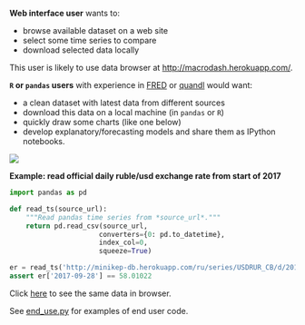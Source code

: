 **Web interface user**  wants to: 

- browse available dataset on a web site 
- select some time series to compare 
- download selected data locally 

This user is likely to use data browser at <http://macrodash.herokuapp.com/>. 

**```R``` or ```pandas``` users**  with experience
in [FRED](https://fred.stlouisfed.org) 
or [quandl](https://www.quandl.com/) would want: 

- a clean dataset with latest data from different sources
- download this data on a local machine (in ```pandas``` or ```R```)
- quickly draw some charts (like one below)
- develop explanatory/forecasting models and share them as IPython notebooks.

[![](http://datachart.cc/images/rub_oil.png)](http://datachart.cc/)

**Example: read official daily ruble/usd exchange rate from start of 2017**

```python 
import pandas as pd

def read_ts(source_url):
	"""Read pandas time series from *source_url*."""
	return pd.read_csv(source_url, 
                      converters={0: pd.to_datetime}, 
                      index_col=0,
                      squeeze=True)

er = read_ts('http://minikep-db.herokuapp.com/ru/series/USDRUR_CB/d/2017')
assert er['2017-09-28'] == 58.01022

```

Click [here](http://minikep-db.herokuapp.com/ru/series/USDRUR_CB/d/2017) to see 
the same data in browser.

See [end_use.py](examples/end_use.py) for examples of end user code.
